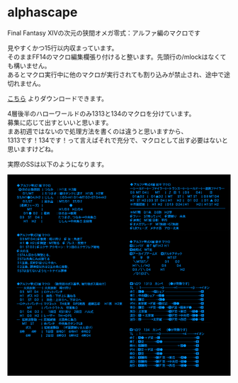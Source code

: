 # alphascape
Final Fantasy XIVの次元の狭間オメガ零式：アルファ編のマクロです

見やすくかつ15行以内収まっています。  
そのままFF14のマクロ編集欄張り付けると整います。先頭行の/mlockはなくても構いません。  
あるとマクロ実行中に他のマクロが実行されても割り込みが禁止され、途中で途切れません。

[こちら](https://github.com/htppp/alphascape/releases/download/v1.0/alpha_macro.txt)
よりダウンロードできます。

4層後半のハローワールドのみ1313と134のマクロを分けています。  
募集に応じて出すといいと思います。  
まあ初週ではないので処理方法を書くのは違うと思いますから、  
1313です！134です！って言えばそれで充分で、マクロとして出す必要はないと思いますけどね。  

実際のSSは以下のようになります。  

![SS](./1-4.png)

